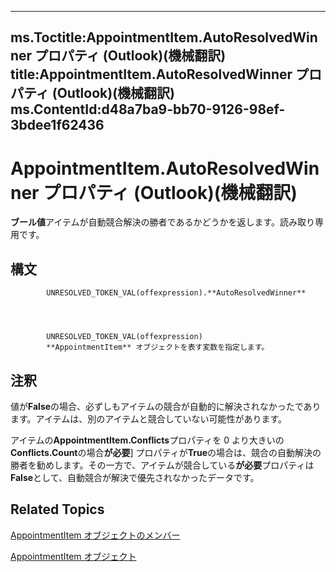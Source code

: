 

---
ms.Toctitle:AppointmentItem.AutoResolvedWinner プロパティ (Outlook)(機械翻訳)
title:AppointmentItem.AutoResolvedWinner プロパティ (Outlook)(機械翻訳)
ms.ContentId:d48a7ba9-bb70-9126-98ef-3bdee1f62436
---
# AppointmentItem.AutoResolvedWinner プロパティ (Outlook)(機械翻訳)




**ブール値**アイテムが自動競合解決の勝者であるかどうかを返します。読み取り専用です。

## 構文

            UNRESOLVED_TOKEN_VAL(offexpression).**AutoResolvedWinner**




            UNRESOLVED_TOKEN_VAL(offexpression)
            **AppointmentItem** オブジェクトを表す変数を指定します。



## 注釈
値が**False**の場合、必ずしもアイテムの競合が自動的に解決されなかったであります。アイテムは、別のアイテムと競合していない可能性があります。



アイテムの**AppointmentItem.Conflicts**プロパティを 0 より大きいの**Conflicts.Count**の場合**が必要**] プロパティが**True**の場合は、競合の自動解決の勝者を勧めします。その一方で、アイテムが競合している**が必要**プロパティは**False**として、自動競合が解決で優先されなかったデータです。



## Related Topics

[AppointmentItem オブジェクトのメンバー](c72c459d-6d3c-7a05-aa4a-b1b767ddc0b2.md)

[AppointmentItem オブジェクト](204a409d-654e-27aa-643a-8344c631b82d.md)




